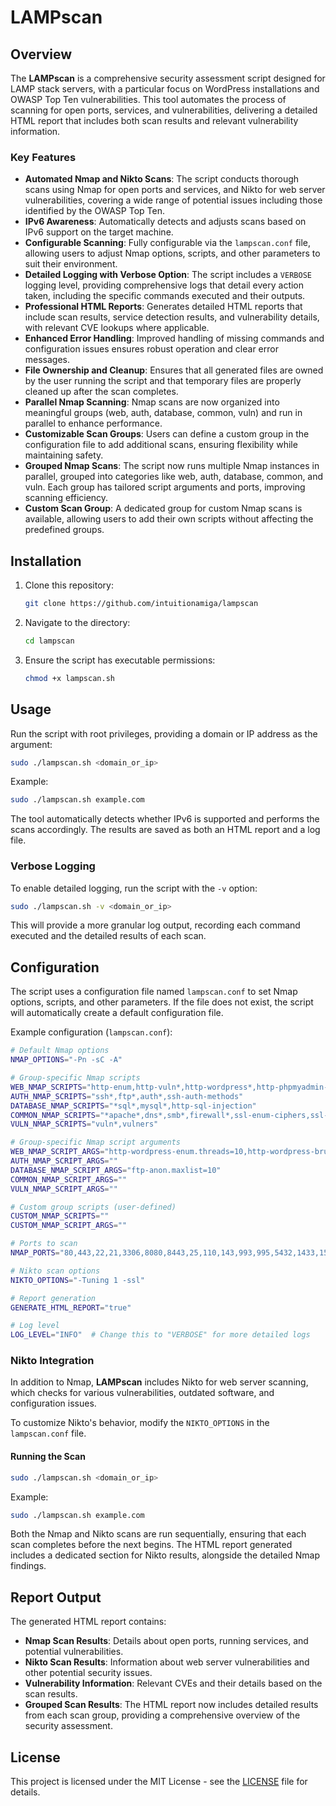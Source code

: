 # LAMPscan

## Overview

The **LAMPscan** is a comprehensive security assessment script designed for LAMP stack servers, with a particular focus on WordPress installations and OWASP Top Ten vulnerabilities. This tool automates the process of scanning for open ports, services, and vulnerabilities, delivering a detailed HTML report that includes both scan results and relevant vulnerability information.

### Key Features

- **Automated Nmap and Nikto Scans**: The script conducts thorough scans using Nmap for open ports and services, and Nikto for web server vulnerabilities, covering a wide range of potential issues including those identified by the OWASP Top Ten.
- **IPv6 Awareness**: Automatically detects and adjusts scans based on IPv6 support on the target machine.
- **Configurable Scanning**: Fully configurable via the `lampscan.conf` file, allowing users to adjust Nmap options, scripts, and other parameters to suit their environment.
- **Detailed Logging with Verbose Option**: The script includes a `VERBOSE` logging level, providing comprehensive logs that detail every action taken, including the specific commands executed and their outputs.
- **Professional HTML Reports**: Generates detailed HTML reports that include scan results, service detection results, and vulnerability details, with relevant CVE lookups where applicable.
- **Enhanced Error Handling**: Improved handling of missing commands and configuration issues ensures robust operation and clear error messages.
- **File Ownership and Cleanup**: Ensures that all generated files are owned by the user running the script and that temporary files are properly cleaned up after the scan completes.
- **Parallel Nmap Scanning**: Nmap scans are now organized into meaningful groups (web, auth, database, common, vuln) and run in parallel to enhance performance.
- **Customizable Scan Groups**: Users can define a custom group in the configuration file to add additional scans, ensuring flexibility while maintaining safety.
- **Grouped Nmap Scans**: The script now runs multiple Nmap instances in parallel, grouped into categories like web, auth, database, common, and vuln. Each group has tailored script arguments and ports, improving scanning efficiency.
- **Custom Scan Group**: A dedicated group for custom Nmap scans is available, allowing users to add their own scripts without affecting the predefined groups.


## Installation

1. Clone this repository:
   ```bash
   git clone https://github.com/intuitionamiga/lampscan
   ```

2. Navigate to the directory:
   ```bash
   cd lampscan
   ```

3. Ensure the script has executable permissions:
   ```bash
   chmod +x lampscan.sh
   ```

## Usage

Run the script with root privileges, providing a domain or IP address as the argument:
```bash
sudo ./lampscan.sh <domain_or_ip>
```

Example:
```bash
sudo ./lampscan.sh example.com
```

The tool automatically detects whether IPv6 is supported and performs the scans accordingly. The results are saved as both an HTML report and a log file.

### Verbose Logging

To enable detailed logging, run the script with the `-v` option:
```bash
sudo ./lampscan.sh -v <domain_or_ip>
```

This will provide a more granular log output, recording each command executed and the detailed results of each scan.

## Configuration

The script uses a configuration file named `lampscan.conf` to set Nmap options, scripts, and other parameters. If the file does not exist, the script will automatically create a default configuration file.

Example configuration (`lampscan.conf`):
```bash
# Default Nmap options
NMAP_OPTIONS="-Pn -sC -A"

# Group-specific Nmap scripts
WEB_NMAP_SCRIPTS="http-enum,http-vuln*,http-wordpress*,http-phpmyadmin-dir-traversal,http-config-backup,http-vhosts"
AUTH_NMAP_SCRIPTS="ssh*,ftp*,auth*,ssh-auth-methods"
DATABASE_NMAP_SCRIPTS="*sql*,mysql*,http-sql-injection"
COMMON_NMAP_SCRIPTS="*apache*,dns*,smb*,firewall*,ssl-enum-ciphers,ssl-cert"
VULN_NMAP_SCRIPTS="vuln*,vulners"

# Group-specific Nmap script arguments
WEB_NMAP_SCRIPT_ARGS="http-wordpress-enum.threads=10,http-wordpress-brute.threads=10"
AUTH_NMAP_SCRIPT_ARGS=""
DATABASE_NMAP_SCRIPT_ARGS="ftp-anon.maxlist=10"
COMMON_NMAP_SCRIPT_ARGS=""
VULN_NMAP_SCRIPT_ARGS=""

# Custom group scripts (user-defined)
CUSTOM_NMAP_SCRIPTS=""
CUSTOM_NMAP_SCRIPT_ARGS=""

# Ports to scan
NMAP_PORTS="80,443,22,21,3306,8080,8443,25,110,143,993,995,5432,1433,1521,389,636,53,445,1194,500,4500"

# Nikto scan options
NIKTO_OPTIONS="-Tuning 1 -ssl"

# Report generation
GENERATE_HTML_REPORT="true"

# Log level
LOG_LEVEL="INFO"  # Change this to "VERBOSE" for more detailed logs

```

### Nikto Integration

In addition to Nmap, **LAMPscan** includes Nikto for web server scanning, which checks for various vulnerabilities, outdated software, and configuration issues.

To customize Nikto's behavior, modify the `NIKTO_OPTIONS` in the `lampscan.conf` file.

#### Running the Scan

```bash
sudo ./lampscan.sh <domain_or_ip>
```

Example:
```bash
sudo ./lampscan.sh example.com
```

Both the Nmap and Nikto scans are run sequentially, ensuring that each scan completes before the next begins. The HTML report generated includes a dedicated section for Nikto results, alongside the detailed Nmap findings.

## Report Output

The generated HTML report contains:
- **Nmap Scan Results**: Details about open ports, running services, and potential vulnerabilities.
- **Nikto Scan Results**: Information about web server vulnerabilities and other potential security issues.
- **Vulnerability Information**: Relevant CVEs and their details based on the scan results.
- **Grouped Scan Results**: The HTML report now includes detailed results from each scan group, providing a comprehensive overview of the security assessment.


## License

This project is licensed under the MIT License - see the [LICENSE](LICENSE) file for details.